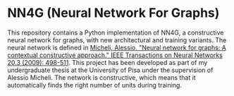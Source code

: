 # NN4G (Neural Network For Graphs)
This repository contains a Python implementation of NN4G, a constructive neural network for graphs, with new architectural and training variants.
The neural network is defined in [Micheli, Alessio. "Neural network for graphs: A contextual constructive approach." IEEE Transactions on Neural Networks 20.3 (2009): 498-511](https://ieeexplore.ieee.org/abstract/document/4773279).
This project has been developed as part of my undergraduate thesis at the University of Pisa under the supervision of Alessio Micheli.
The network is constructive, which means that it automatically finds the right number of units during training.
